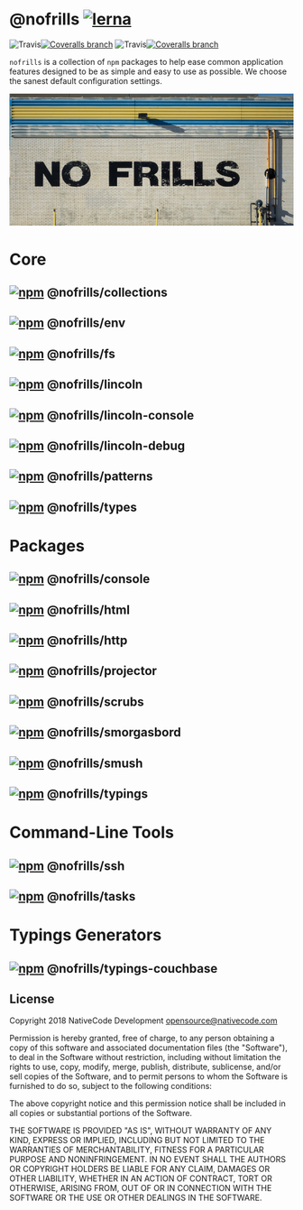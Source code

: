 # @nofrills [![lerna](https://img.shields.io/badge/maintained%20with-lerna-cc00ff.svg?style=flat-square)](https://lernajs.io/)

![Travis](https://img.shields.io/travis/nativecode-dev/nofrills/master.svg?style=flat-square&label=master)[![Coveralls branch](https://img.shields.io/coveralls/nativecode-dev/nofrills/master.svg?style=flat-square&label=tests)](https://coveralls.io/r/nativecode-dev/nofrills?branch=master)
![Travis](https://img.shields.io/travis/nativecode-dev/nofrills/develop.svg?style=flat-square&label=develop)[![Coveralls branch](https://img.shields.io/coveralls/nativecode-dev/nofrills/develop.svg?style=flat-square&label=tests)](https://coveralls.io/r/nativecode-dev/nofrills?branch=develop)

`nofrills` is a collection of `npm` packages to help ease common application features designed to be as simple and easy to use as possible. We choose the sanest default configuration settings.

![no-frills](nofrills.png)

# Core

## [![npm](https://img.shields.io/npm/v/@nofrills/collections.svg?style=flat-square)](https://www.npmjs.com/package/@nofrills/collections) @nofrills/collections
## [![npm](https://img.shields.io/npm/v/@nofrills/env.svg?style=flat-square)](https://www.npmjs.com/package/@nofrills/env) @nofrills/env
## [![npm](https://img.shields.io/npm/v/@nofrills/fs.svg?style=flat-square)](https://www.npmjs.com/package/@nofrills/fs) @nofrills/fs
## [![npm](https://img.shields.io/npm/v/@nofrills/lincoln.svg?style=flat-square)](https://www.npmjs.com/package/@nofrills/lincoln) @nofrills/lincoln
## [![npm](https://img.shields.io/npm/v/@nofrills/lincoln-console.svg?style=flat-square)](https://www.npmjs.com/package/@nofrills/lincoln-console) @nofrills/lincoln-console
## [![npm](https://img.shields.io/npm/v/@nofrills/lincoln-debug.svg?style=flat-square)](https://www.npmjs.com/package/@nofrills/lincoln-debug) @nofrills/lincoln-debug
## [![npm](https://img.shields.io/npm/v/@nofrills/patterns.svg?style=flat-square)](https://www.npmjs.com/package/@nofrills/patterns) @nofrills/patterns
## [![npm](https://img.shields.io/npm/v/@nofrills/types.svg?style=flat-square)](https://www.npmjs.com/package/@nofrills/types) @nofrills/types

# Packages

## [![npm](https://img.shields.io/npm/v/@nofrills/console.svg?style=flat-square)](https://www.npmjs.com/package/@nofrills/console) @nofrills/console
## [![npm](https://img.shields.io/npm/v/@nofrills/html.svg?style=flat-square)](https://www.npmjs.com/package/@nofrills/html) @nofrills/html
## [![npm](https://img.shields.io/npm/v/@nofrills/http.svg?style=flat-square)](https://www.npmjs.com/package/@nofrills/http) @nofrills/http
## [![npm](https://img.shields.io/npm/v/@nofrills/projector.svg?style=flat-square)](https://www.npmjs.com/package/@nofrills/projector) @nofrills/projector
## [![npm](https://img.shields.io/npm/v/@nofrills/scrubs.svg?style=flat-square)](https://www.npmjs.com/package/@nofrills/scrubs) @nofrills/scrubs
## [![npm](https://img.shields.io/npm/v/@nofrills/smorgasbord.svg?style=flat-square)](https://www.npmjs.com/package/@nofrills/smorgasbord) @nofrills/smorgasbord
## [![npm](https://img.shields.io/npm/v/@nofrills/smush.svg?style=flat-square)](https://www.npmjs.com/package/@nofrills/smush) @nofrills/smush
## [![npm](https://img.shields.io/npm/v/@nofrills/typings.svg?style=flat-square)](https://www.npmjs.com/package/@nofrills/typings) @nofrills/typings

# Command-Line Tools

## [![npm](https://img.shields.io/npm/v/@nofrills/ssh.svg?style=flat-square)](https://www.npmjs.com/package/@nofrills/ssh) @nofrills/ssh
## [![npm](https://img.shields.io/npm/v/@nofrills/tasks.svg?style=flat-square)](https://www.npmjs.com/package/@nofrills/tasks) @nofrills/tasks

# Typings Generators

## [![npm](https://img.shields.io/npm/v/@nofrills/typings-couchbase.svg?style=flat-square)](https://www.npmjs.com/package/@nofrills/typings-couchbase) @nofrills/typings-couchbase

## License

Copyright 2018 NativeCode Development <opensource@nativecode.com>

Permission is hereby granted, free of charge, to any person obtaining a copy of this software and associated
documentation files (the "Software"), to deal in the Software without restriction, including without
limitation the rights to use, copy, modify, merge, publish, distribute, sublicense, and/or sell copies of the
Software, and to permit persons to whom the Software is furnished to do so, subject to the following
conditions:

The above copyright notice and this permission notice shall be included in all copies or substantial portions
of the Software.

THE SOFTWARE IS PROVIDED "AS IS", WITHOUT WARRANTY OF ANY KIND, EXPRESS OR IMPLIED, INCLUDING BUT NOT LIMITED
TO THE WARRANTIES OF MERCHANTABILITY, FITNESS FOR A PARTICULAR PURPOSE AND NONINFRINGEMENT. IN NO EVENT SHALL
THE AUTHORS OR COPYRIGHT HOLDERS BE LIABLE FOR ANY CLAIM, DAMAGES OR OTHER LIABILITY, WHETHER IN AN ACTION OF
CONTRACT, TORT OR OTHERWISE, ARISING FROM, OUT OF OR IN CONNECTION WITH THE SOFTWARE OR THE USE OR OTHER
DEALINGS IN THE SOFTWARE.
